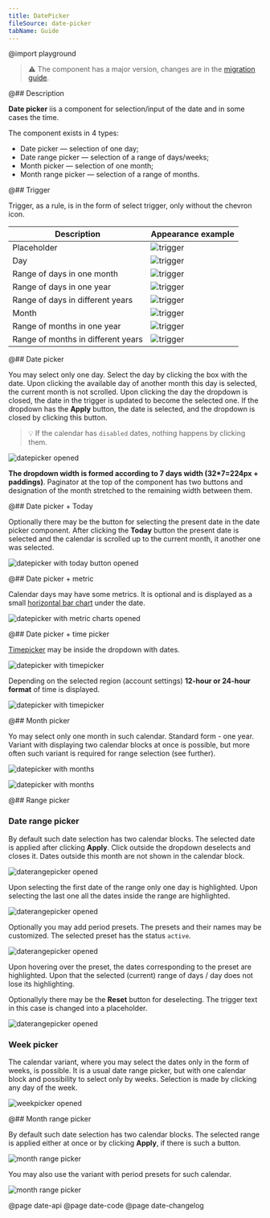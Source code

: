 ```yaml
---
title: DatePicker
fileSource: date-picker
tabName: Guide
---
```


@import playground

> ⚠️ The component has a major version, changes are in the [migration guide](/internal/migration-guide).

@## Description

**Date picker** iis a component for selection/input of the date and in some cases the time.

The component exists in 4 types:

- Date picker — selection of one day;
- Date range picker — selection of a range of days/weeks;
- Month picker — selection of one month;
- Month range picker — selection of a range of months.

@## Trigger

Trigger, as a rule, is in the form of select trigger, only without the chevron icon.

| Description                        | Appearance example                    |
| ---------------------------------- | ------------------------------------- |
| Placeholder                        | ![trigger](static/placeholder.png)    |
| Day                                | ![trigger](static/date_trigger_1.png) |
| Range of days in one month         | ![trigger](static/date_trigger_2.png) |
| Range of days in one year          | ![trigger](static/date_trigger_3.png) |
| Range of days in different years   | ![trigger](static/date_trigger_4.png) |
| Month                              | ![trigger](static/date_trigger_5.png) |
| Range of months in one year        | ![trigger](static/date_trigger_6.png) |
| Range of months in different years | ![trigger](static/date_trigger_7.png) |

@## Date picker

You may select only one day. Select the day by clicking the box with the date. Upon clicking the available day of another month this day is selected, the current month is not scrolled. Upon clicking the day the dropdown is closed, the date in the trigger is updated to become the selected one. If the dropdown has the **Apply** button, the date is selected, and the dropdown is closed by clicking this button.

> 💡 If the calendar has `disabled` dates, nothing happens by clicking them.

![datepicker opened](static/timepicker_norma_opened.png)

**The dropdown width is formed according to 7 days width (32\*7=224px + paddings)**. Paginator at the top of the component has two buttons and designation of the month stretched to the remaining width between them.

@## Date picker + Today

Optionally there may be the button for selecting the present date in the date picker component. After clicking the **Today** button the present date is selected and the calendar is scrolled up to the current month, it another one was selected.

![datepicker with today button opened](static/timepicker_today_style.png)

@## Date picker + metric

Calendar days may have some metrics. It is optional and is displayed as a small [horizontal bar chart](/data-display/bar-chart/) under the date.

![datepicker with metric charts opened](static/timepicker_metric_normal.png)

@## Date picker + time picker

[Timepicker](/components/time-picker/) may be inside the dropdown with dates.

![datepicker with timepicker](static/datepicker_timepicker_normal.png)

Depending on the selected region (account settings) **12-hour or 24-hour format** of time is displayed.

![datepicker with timepicker](static/datepicker_timepicker_12h_24h.png)

@## Month picker

Yo may select only one month in such calendar. Standard form - one year. Variant with displaying two calendar blocks at once is possible, but more often such variant is required for range selection (see further).

![datepicker with months](static/monthpicker_normal_2sizes.png)

![datepicker with months](static/monthpicker_paddings_row.png)

@## Range picker

### Date range picker

By default such date selection has two calendar blocks. The selected date is applied after clicking **Apply**. Click outside the dropdown deselects and closes it. Dates outside this month are not shown in the calendar block.

![daterangepicker opened](static/daterangepicker_normal.png)

Upon selecting the first date of the range only one day is highlighted. Upon selecting the last one all the dates inside the range are highlighted.

![daterangepicker opened](static/daterangepicker_celdnar_grid_states.png)

Optionally you may add period presets. The presets and their names may be customized. The selected preset has the status `active`.

![daterangepicker opened](static/daterangepicker_custom_presets.png)

Upon hovering over the preset, the dates corresponding to the preset are highlighted. Upon that the selected (current) range of days / day does not lose its highlighting.

Optionallyly there may be the **Reset** button for deselecting. The trigger text in this case is changed into a placeholder.

![daterangepicker opened](static/daterangepicker_reset_buttons.png)

### Week picker

The calendar variant, where you may select the dates only in the form of weeks, is possible. It is a usual date range picker, but with one calendar block and possibility to select only by weeks. Selection is made by clicking any day of the week.

![weekpicker opened](static/weekpicker.png)

@## Month range picker

By default such date selection has two calendar blocks. The selected range is applied either at once or by clicking **Apply**, if there is such a button.

![month range picker](static/monthrangepicker_normal.png)

You may also use the variant with period presets for such calendar.

![month range picker](static/monthrangepicker_presets.png)

@page date-api
@page date-code
@page date-changelog
